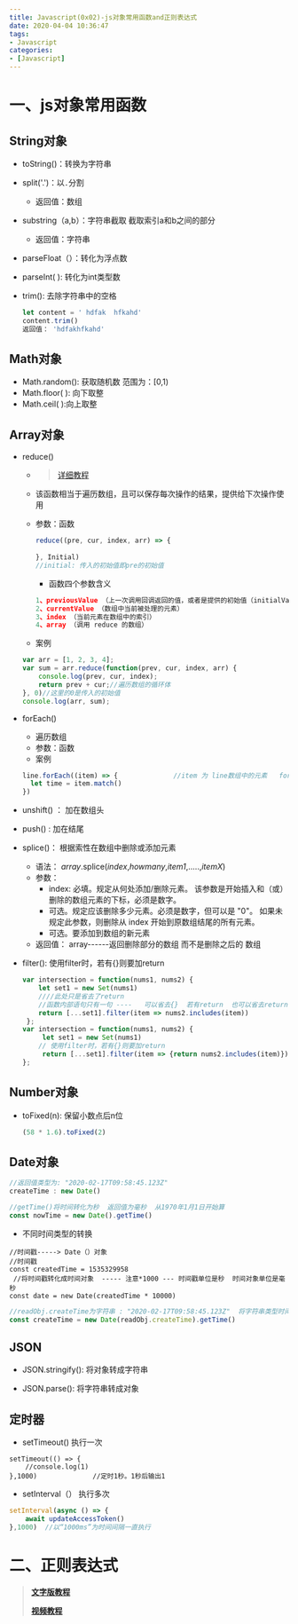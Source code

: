 ```yaml
---
title: Javascript(0x02)-js对象常用函数and正则表达式
date: 2020-04-04 10:36:47
tags:
- Javascript
categories:
- [Javascript]
---
```


#  一、js对象常用函数

##  String对象

* toString()：转换为字符串   

* split('.')：以`.`分割

  * 返回值：数组

* substring（a,b）：字符串截取  截取索引a和b之间的部分

  * 返回值：字符串

* parseFloat（）：转化为浮点数

* parseInt( ): 转化为int类型数 

* trim(): 去除字符串中的空格

  ```js
  let content = ' hdfak  hfkahd'
  content.trim()
  返回值： 'hdfakhfkahd'
  ```

  

##  Math对象

* Math.random(): 获取随机数  范围为：[0,1)
* Math.floor(   ): 向下取整
* Math.ceil(    ):向上取整

##  Array对象 

* reduce()

  * > [详细教程]( https://www.jianshu.com/p/e375ba1cfc47 )

  * 该函数相当于遍历数组，且可以保存每次操作的结果，提供给下次操作使用

  * 参数：函数

    ```js
    reduce((pre, cur, index, arr) => {
        
    }, Initial)
    //initial: 传入的初始值即pre的初始值
    ```

    * 函数四个参数含义

    ```js
    1、previousValue （上一次调用回调返回的值，或者是提供的初始值（initialValue））
    2、currentValue （数组中当前被处理的元素）
    3、index （当前元素在数组中的索引）
    4、array （调用 reduce 的数组）
    ```

  * 案例

  ```js
  var arr = [1, 2, 3, 4];
  var sum = arr.reduce(function(prev, cur, index, arr) {
      console.log(prev, cur, index);
      return prev + cur;//遍历数组的循环体
  }, 0)//这里的0是传入的初始值
  console.log(arr, sum);
  ```

* forEach()

  * 遍历数组
  * 参数：函数
  * 案例

  ```js
  line.forEach((item) => {              //item 为 line数组中的元素   forEach方法
  	let time = item.match()
  })
  ```

* unshift() ： 加在数组头

* push() :  加在结尾

* splice()： 根据索性在数组中删除或添加元素

  * 语法： *array*.splice(*index*,*howmany*,*item1*,.....,*itemX*) 
  * 参数： 
    * index: 必填。规定从何处添加/删除元素。 该参数是开始插入和（或）删除的数组元素的下标，必须是数字。
    * 可选。规定应该删除多少元素。必须是数字，但可以是 "0"。
      如果未规定此参数，则删除从 index 开始到原数组结尾的所有元素。 
    * 可选。要添加到数组的新元素
  * 返回值： array------返回删除部分的数组   而不是删除之后的 数组
  
* filter():  使用filter时，若有{}则要加return

  ```js
  var intersection = function(nums1, nums2) {
      let set1 = new Set(nums1)
      ////此处只是省去了return
      //函数内部语句只有一句 ----   可以省去{}  若有return  也可以省去return
      return [...set1].filter(item => nums2.includes(item))
   };
  var intersection = function(nums1, nums2) {
       let set1 = new Set(nums1)
      // 使用filter时，若有{}则要加return
       return [...set1].filter(item => {return nums2.includes(item)})
  };
  ```

  



##  Number对象

* toFixed(n): 保留小数点后n位

  ```js
  (58 * 1.6).toFixed(2)
  ```

## Date对象

```js
//返回值类型为: "2020-02-17T09:58:45.123Z" 
createTime : new Date()  

//getTime()将时间转化为秒  返回值为毫秒  从1970年1月1日开始算
const nowTime = new Date().getTime() 
```

* 不同时间类型的转换

```
//时间戳-----> Date（）对象
//时间戳
const createdTime = 1535329958   
 //将时间戳转化成时间对象  ----- 注意*1000 --- 时间戳单位是秒  时间对象单位是毫秒
const date = new Date(createdTime * 10000)  
```

```js
//readObj.createTime为字符串 : "2020-02-17T09:58:45.123Z"  将字符串类型时间转化以毫秒为单位的时间
const createTime = new Date(readObj.createTime).getTime()
```



##  JSON

* JSON.stringify(): 将对象转成字符串

* JSON.parse(): 将字符串转成对象





##  定时器

* setTimeout()   执行一次

```
setTimeout(() => {
	//console.log(1)
},1000)              //定时1秒。1秒后输出1     
```

* setInterval（） 执行多次

```js
setInterval(async () => {
    await updateAccessToken()
},1000)  //以“1000ms”为时间间隔一直执行
```



#  二、正则表达式

> **[文字版教程](https://www.runoob.com/regexp/regexp-tutorial.html )**
>
> **[视频教程]( https://www.bilibili.com/video/av80214387)**

